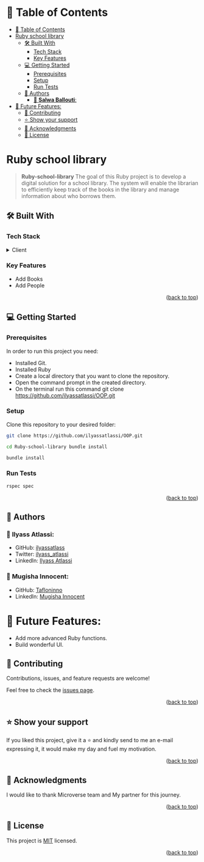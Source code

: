 
# 📗 Table of Contents

- [📗 Table of Contents](#-table-of-contents)
- [Ruby school library ](#ruby-school-library-)
  - [🛠 Built With ](#-built-with-)
    - [Tech Stack ](#tech-stack-)
    - [Key Features ](#key-features-)
  - [💻 Getting Started ](#-getting-started-)
    - [Prerequisites](#prerequisites)
    - [Setup](#setup)
    - [Run Tests](#run-tests)
  - [👥 Authors ](#-authors-)
    - [👤 **Salwa Ballouti**:](#-salwa-ballouti)
- [🔭 Future Features:](#-future-features)
  - [🤝 Contributing ](#-contributing-)
  - [⭐️ Show your support ](#️-show-your-support-)
  - [🙏 Acknowledgments ](#-acknowledgments-)
  - [📝 License ](#-license-)

<!-- PROJECT DESCRIPTION -->

# Ruby school library <a name="about-project"></a>

> **Ruby-school-library**  The goal of this Ruby project is to develop a digital solution for a school library. The system will enable the librarian to efficiently keep track of the books in the library and manage information about who borrows them.

## 🛠 Built With <a name="built-with"></a>

### Tech Stack <a name="tech-stack"></a>

<details>
  <summary>Client</summary>
  <ul>
    <li><a href="https://www.ruby-lang.org/en/">Ruby</a></li>
  </ul>
</details>

<!-- Features -->

### Key Features <a name="key-features"></a>

- Add Books
- Add People

<p align="right">(<a href="#readme-top">back to top</a>)</p>


<!-- GETTING STARTED -->

## 💻 Getting Started <a name="getting-started"></a>

### Prerequisites

In order to run this project you need:
- Installed Git.
- Installed Ruby
- Create a local directory that you want to clone the repository.
- Open the command prompt in the created directory.
- On the terminal run this command git clone https://github.com/ilyassatlassi/OOP.git



### Setup

Clone this repository to your desired folder:

```sh 
git clone https://github.com/ilyassatlassi/OOP.git
  ```
  ```sh 
  cd Ruby-school-library bundle install
  ```
  ```sh 
  bundle install
  ```
### Run Tests
  ```sh 
  rspec spec
  ```

<p align="right">(<a href="#readme-top">back to top</a>)</p>

<!-- AUTHORS -->

## 👥 Authors <a name="authors"></a>
### 👤 **Ilyass Atlassi**:
- GitHub: [ilyassatlass](https://github.com/ilyassatlass)
- Twitter: [ilyass_atlassi](https://twitter.com/ilyass_atlassi)
- LinkedIn: [Ilyass Atlassi](https://www.linkedin.com/in/ilyassatlassi/)

### 👤 **Mugisha Innocent**:
- GitHub: [Tafloninno](https://github.com/Tafloninno)
- LinkedIn: [Mugisha Innocent](https://www.linkedin.com/in/mugisha-innocent/)
  
# 🔭 Future Features:
- Add more advanced Ruby functions.
- Build wonderful UI.

## 🤝 Contributing <a name="contributing"></a>

Contributions, issues, and feature requests are welcome!

Feel free to check the [issues page](../../issues/).

<p align="right">(<a href="#readme-top">back to top</a>)</p>

<!-- SUPPORT -->

## ⭐️ Show your support <a name="support"></a>
If you liked this project, give it a ⭐️ and kindly send to me an e-mail expressing it, it would make my day and fuel my motivation.

<p align="right">(<a href="#readme-top">back to top</a>)</p>

<!-- ACKNOWLEDGEMENTS -->

## 🙏 Acknowledgments <a name="acknowledgements"></a>

I would like to thank Microverse team and My partner for this journey.

<p align="right">(<a href="#readme-top">back to top</a>)</p>


<!-- LICENSE -->

## 📝 License <a name="license"></a>

This project is [MIT](./LICENSE) licensed.

<p align="right">(<a href="#readme-top">back to top</a>)</p>
